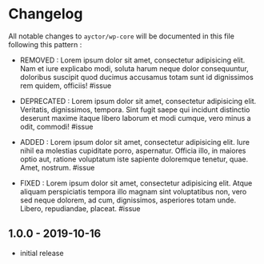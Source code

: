 # Changelog

All notable changes to `ayctor/wp-core` will be documented in this file following this pattern :

- REMOVED : Lorem ipsum dolor sit amet, consectetur adipisicing elit. Nam et iure explicabo modi, soluta harum neque dolor consequuntur, doloribus suscipit quod ducimus accusamus totam sunt id dignissimos rem quidem, officiis! #issue

- DEPRECATED : Lorem ipsum dolor sit amet, consectetur adipisicing elit. Veritatis, dignissimos, tempora. Sint fugit saepe qui incidunt distinctio deserunt maxime itaque libero laborum et modi cumque, vero minus a odit, commodi! #issue

- ADDED : Lorem ipsum dolor sit amet, consectetur adipisicing elit. Iure nihil ea molestias cupiditate porro, aspernatur. Officia illo, in maiores optio aut, ratione voluptatum iste sapiente doloremque tenetur, quae. Amet, nostrum. #issue

- FIXED : Lorem ipsum dolor sit amet, consectetur adipisicing elit. Atque aliquam perspiciatis tempora illo magnam sint voluptatibus non, vero sed neque dolorem, ad cum, dignissimos, asperiores totam unde. Libero, repudiandae, placeat. #issue

## 1.0.0 - 2019-10-16

- initial release